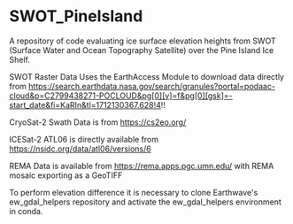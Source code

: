 # SWOT_PineIsland
A repository of code evaluating ice surface elevation heights from SWOT (Surface Water and Ocean Topography Satellite) over the Pine Island Ice Shelf.

SWOT Raster Data Uses the EarthAccess Module to download data directly from https://search.earthdata.nasa.gov/search/granules?portal=podaac-cloud&p=C2799438271-POCLOUD&pg[0][v]=f&pg[0][gsk]=-start_date&fi=KaRIn&tl=1712130367.628!4!!

CryoSat-2 Swath Data is from https://cs2eo.org/

ICESat-2 ATL06 is directly available from https://nsidc.org/data/atl06/versions/6

REMA Data is available from https://rema.apps.pgc.umn.edu/ with REMA mosaic exporting as a GeoTIFF

To perform elevation difference it is necessary to clone Earthwave's ew_gdal_helpers repository and activate the ew_gdal_helpers environment in conda. 

